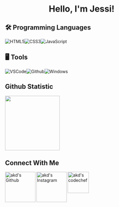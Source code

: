 <h1 align="center">
  Hello, I'm Jessi!
</h1>

## 🛠 Programming Languages
![HTML5](https://img.icons8.com/color/30/html-5.png)![CSS3](https://img.icons8.com/color/30/css3.png)![JavaScript](https://img.icons8.com/color/30/javascript.png)

## 🖥️ Tools
![VSCode](https://img.icons8.com/color/30/visual-studio-code-2019.png)![Github](https://img.icons8.com/material-outlined/30/github.png)![Windows](https://img.icons8.com/color/30/windows-10.png)

## Github Statistic
<p align="left">
<a href="https://github.com/jessiropa">
  <img height="180em" src="https://github-readme-stats-eight-theta.vercel.app/api?username=jessiropa&show_icons=true&theme=algolia&include_all_commits=true&count_private=true"/>
</a>
</p>

## Connect With Me
<a href="https://github.com/jessiropa">
  <img align="left" alt="akd's Github" width="100px" src="https://img.shields.io/badge/Github-181717?style=for-the-badge&logo=Github&logoColor=white" />
</a>
<a href="https://www.instagram.com/chocobetter.codes/">
  <img align="left" alt="akd's Instagram" width="100px" src="https://img.shields.io/badge/Instagram-E4405F?style=for-the-badge&logo=instagram&logoColor=white" />
</a>
</a>
<a href="mailto:kristinjessi9700@gmail.com">
  <img align="left" alt="akd's codechef" width="70px" src="https://img.shields.io/badge/Gmail-EA4335?style=for-the-badge&logo=Gmail&logoColor=white" />
</a>
